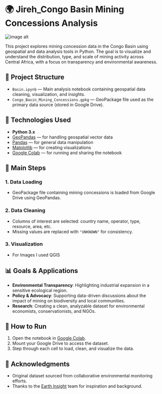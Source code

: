 # 🌍 Jireh_Congo Basin Mining Concessions Analysis

![image alt](https://github.com/dragoooooooooon34/Spatial_Python_Project/blob/main/Tenke%20Fungurume%20Mine.png?raw=true)

This project explores mining concession data in the Congo Basin using geospatial and data analysis tools in Python. The goal is to visualize and understand the distribution, type, and scale of mining activity across Central Africa, with a focus on transparency and environmental awareness.

## 📁 Project Structure

- `Basin.ipynb` — Main analysis notebook containing geospatial data cleaning, visualization, and insights.
- `Congo_Basin_Mining_Concessions.gpkg` — GeoPackage file used as the primary data source (stored in Google Drive).

## 🔧 Technologies Used

- **Python 3.x**
- [GeoPandas](https://geopandas.org) — for handling geospatial vector data
- [Pandas](https://pandas.pydata.org) — for general data manipulation
- [Matplotlib](https://matplotlib.org) — for creating visualizations
- [Google Colab](https://colab.research.google.com) — for running and sharing the notebook

## 📌 Main Steps

### 1. Data Loading
- GeoPackage file containing mining concessions is loaded from Google Drive using GeoPandas.

### 2. Data Cleaning
- Columns of interest are selected: country name, operator, type, resource, area, etc.
- Missing values are replaced with `"UNKNOWN"` for consistency.

### 3. Visualization
- For Images I used QGIS

## 📊 Goals & Applications

- **Environmental Transparency**: Highlighting industrial expansion in a sensitive ecological region.
- **Policy & Advocacy**: Supporting data-driven discussions about the impact of mining on biodiversity and local communities.
- **Research**: Creating a clean, analyzable dataset for environmental economists, conservationists, and NGOs.

## 📌 How to Run

1. Open the notebook in [Google Colab](https://colab.research.google.com).
2. Mount your Google Drive to access the dataset.
3. Step through each cell to load, clean, and visualize the data.

## 🤝 Acknowledgments

- Original dataset sourced from collaborative environmental monitoring efforts.
- Thanks to the [Earth Insight](https://www.earth-insight.org/) team for inspiration and background.

